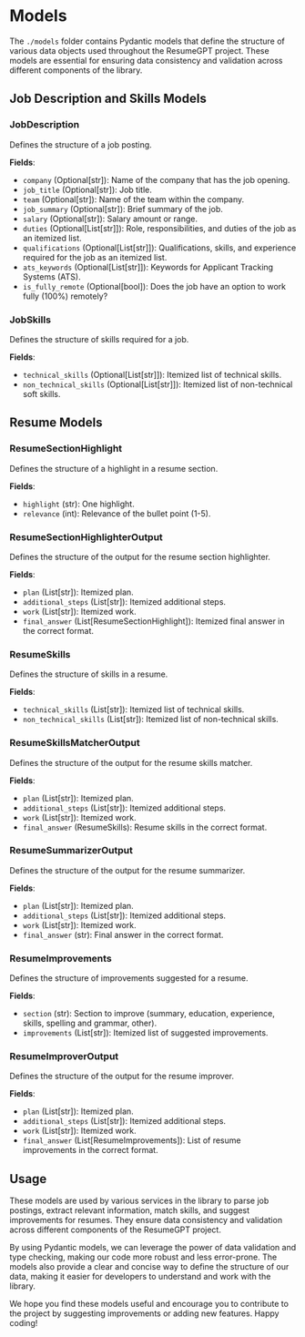 # Models

The `./models` folder contains Pydantic models that define the structure of various data objects used throughout the ResumeGPT project. These models are essential for ensuring data consistency and validation across different components of the library.

## Job Description and Skills Models

### JobDescription
Defines the structure of a job posting.

**Fields**:
- `company` (Optional[str]): Name of the company that has the job opening.
- `job_title` (Optional[str]): Job title.
- `team` (Optional[str]): Name of the team within the company.
- `job_summary` (Optional[str]): Brief summary of the job.
- `salary` (Optional[str]): Salary amount or range.
- `duties` (Optional[List[str]]): Role, responsibilities, and duties of the job as an itemized list.
- `qualifications` (Optional[List[str]]): Qualifications, skills, and experience required for the job as an itemized list.
- `ats_keywords` (Optional[List[str]]): Keywords for Applicant Tracking Systems (ATS).
- `is_fully_remote` (Optional[bool]): Does the job have an option to work fully (100%) remotely?

### JobSkills
Defines the structure of skills required for a job.

**Fields**:
- `technical_skills` (Optional[List[str]]): Itemized list of technical skills.
- `non_technical_skills` (Optional[List[str]]): Itemized list of non-technical soft skills.

## Resume Models

### ResumeSectionHighlight
Defines the structure of a highlight in a resume section.

**Fields**:
- `highlight` (str): One highlight.
- `relevance` (int): Relevance of the bullet point (1-5).

### ResumeSectionHighlighterOutput
Defines the structure of the output for the resume section highlighter.

**Fields**:
- `plan` (List[str]): Itemized plan.
- `additional_steps` (List[str]): Itemized additional steps.
- `work` (List[str]): Itemized work.
- `final_answer` (List[ResumeSectionHighlight]): Itemized final answer in the correct format.

### ResumeSkills
Defines the structure of skills in a resume.

**Fields**:
- `technical_skills` (List[str]): Itemized list of technical skills.
- `non_technical_skills` (List[str]): Itemized list of non-technical skills.

### ResumeSkillsMatcherOutput
Defines the structure of the output for the resume skills matcher.

**Fields**:
- `plan` (List[str]): Itemized plan.
- `additional_steps` (List[str]): Itemized additional steps.
- `work` (List[str]): Itemized work.
- `final_answer` (ResumeSkills): Resume skills in the correct format.

### ResumeSummarizerOutput
Defines the structure of the output for the resume summarizer.

**Fields**:
- `plan` (List[str]): Itemized plan.
- `additional_steps` (List[str]): Itemized additional steps.
- `work` (List[str]): Itemized work.
- `final_answer` (str): Final answer in the correct format.

### ResumeImprovements
Defines the structure of improvements suggested for a resume.

**Fields**:
- `section` (str): Section to improve (summary, education, experience, skills, spelling and grammar, other).
- `improvements` (List[str]): Itemized list of suggested improvements.

### ResumeImproverOutput
Defines the structure of the output for the resume improver.

**Fields**:
- `plan` (List[str]): Itemized plan.
- `additional_steps` (List[str]): Itemized additional steps.
- `work` (List[str]): Itemized work.
- `final_answer` (List[ResumeImprovements]): List of resume improvements in the correct format.

## Usage

These models are used by various services in the library to parse job postings, extract relevant information, match skills, and suggest improvements for resumes. They ensure data consistency and validation across different components of the ResumeGPT project.

By using Pydantic models, we can leverage the power of data validation and type checking, making our code more robust and less error-prone. The models also provide a clear and concise way to define the structure of our data, making it easier for developers to understand and work with the library.

We hope you find these models useful and encourage you to contribute to the project by suggesting improvements or adding new features. Happy coding!
